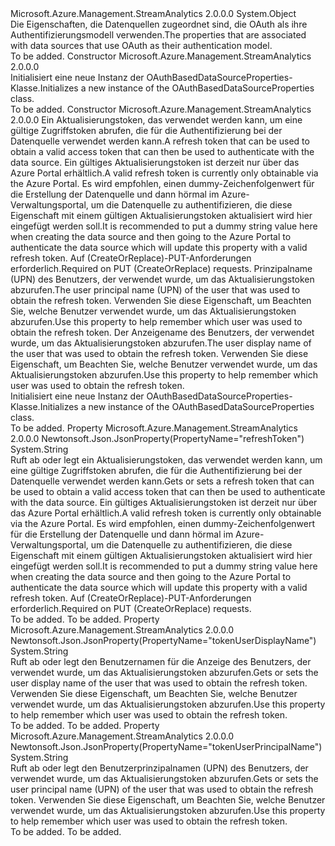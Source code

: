 <Type Name="OAuthBasedDataSourceProperties" FullName="Microsoft.Azure.Management.StreamAnalytics.Models.OAuthBasedDataSourceProperties">
  <TypeSignature Language="C#" Value="public class OAuthBasedDataSourceProperties" />
  <TypeSignature Language="ILAsm" Value=".class public auto ansi beforefieldinit OAuthBasedDataSourceProperties extends System.Object" />
  <TypeSignature Language="DocId" Value="T:Microsoft.Azure.Management.StreamAnalytics.Models.OAuthBasedDataSourceProperties" />
  <TypeSignature Language="VB.NET" Value="Public Class OAuthBasedDataSourceProperties" />
  <TypeSignature Language="F#" Value="type OAuthBasedDataSourceProperties = class" />
  <AssemblyInfo>
    <AssemblyName>Microsoft.Azure.Management.StreamAnalytics</AssemblyName>
    <AssemblyVersion>2.0.0.0</AssemblyVersion>
  </AssemblyInfo>
  <Base>
    <BaseTypeName>System.Object</BaseTypeName>
  </Base>
  <Interfaces />
  <Docs>
    <summary>
            <span data-ttu-id="14f48-101">Die Eigenschaften, die Datenquellen zugeordnet sind, die OAuth als ihre Authentifizierungsmodell verwenden.</span><span class="sxs-lookup"><span data-stu-id="14f48-101">The properties that are associated with data sources that use OAuth as their authentication model.</span></span>
            </summary>
    <remarks>To be added.</remarks>
  </Docs>
  <Members>
    <Member MemberName=".ctor">
      <MemberSignature Language="C#" Value="public OAuthBasedDataSourceProperties ();" />
      <MemberSignature Language="ILAsm" Value=".method public hidebysig specialname rtspecialname instance void .ctor() cil managed" />
      <MemberSignature Language="DocId" Value="M:Microsoft.Azure.Management.StreamAnalytics.Models.OAuthBasedDataSourceProperties.#ctor" />
      <MemberSignature Language="VB.NET" Value="Public Sub New ()" />
      <MemberType>Constructor</MemberType>
      <AssemblyInfo>
        <AssemblyName>Microsoft.Azure.Management.StreamAnalytics</AssemblyName>
        <AssemblyVersion>2.0.0.0</AssemblyVersion>
      </AssemblyInfo>
      <Parameters />
      <Docs>
        <summary>
            <span data-ttu-id="14f48-102">Initialisiert eine neue Instanz der OAuthBasedDataSourceProperties-Klasse.</span><span class="sxs-lookup"><span data-stu-id="14f48-102">Initializes a new instance of the OAuthBasedDataSourceProperties class.</span></span>
            </summary>
        <remarks>To be added.</remarks>
      </Docs>
    </Member>
    <Member MemberName=".ctor">
      <MemberSignature Language="C#" Value="public OAuthBasedDataSourceProperties (string refreshToken = null, string tokenUserPrincipalName = null, string tokenUserDisplayName = null);" />
      <MemberSignature Language="ILAsm" Value=".method public hidebysig specialname rtspecialname instance void .ctor(string refreshToken, string tokenUserPrincipalName, string tokenUserDisplayName) cil managed" />
      <MemberSignature Language="DocId" Value="M:Microsoft.Azure.Management.StreamAnalytics.Models.OAuthBasedDataSourceProperties.#ctor(System.String,System.String,System.String)" />
      <MemberSignature Language="VB.NET" Value="Public Sub New (Optional refreshToken As String = null, Optional tokenUserPrincipalName As String = null, Optional tokenUserDisplayName As String = null)" />
      <MemberSignature Language="F#" Value="new Microsoft.Azure.Management.StreamAnalytics.Models.OAuthBasedDataSourceProperties : string * string * string -&gt; Microsoft.Azure.Management.StreamAnalytics.Models.OAuthBasedDataSourceProperties" Usage="new Microsoft.Azure.Management.StreamAnalytics.Models.OAuthBasedDataSourceProperties (refreshToken, tokenUserPrincipalName, tokenUserDisplayName)" />
      <MemberType>Constructor</MemberType>
      <AssemblyInfo>
        <AssemblyName>Microsoft.Azure.Management.StreamAnalytics</AssemblyName>
        <AssemblyVersion>2.0.0.0</AssemblyVersion>
      </AssemblyInfo>
      <Parameters>
        <Parameter Name="refreshToken" Type="System.String" />
        <Parameter Name="tokenUserPrincipalName" Type="System.String" />
        <Parameter Name="tokenUserDisplayName" Type="System.String" />
      </Parameters>
      <Docs>
        <param name="refreshToken"><span data-ttu-id="14f48-103">Ein Aktualisierungstoken, das verwendet werden kann, um eine gültige Zugriffstoken abrufen, die für die Authentifizierung bei der Datenquelle verwendet werden kann.</span><span class="sxs-lookup"><span data-stu-id="14f48-103">A refresh token that can be used to obtain a valid access token that can then be used to authenticate with the data source.</span></span> <span data-ttu-id="14f48-104">Ein gültiges Aktualisierungstoken ist derzeit nur über das Azure Portal erhältlich.</span><span class="sxs-lookup"><span data-stu-id="14f48-104">A valid refresh token is currently only obtainable via the Azure Portal.</span></span> <span data-ttu-id="14f48-105">Es wird empfohlen, einen dummy-Zeichenfolgenwert für die Erstellung der Datenquelle und dann hörmal im Azure-Verwaltungsportal, um die Datenquelle zu authentifizieren, die diese Eigenschaft mit einem gültigen Aktualisierungstoken aktualisiert wird hier eingefügt werden soll.</span><span class="sxs-lookup"><span data-stu-id="14f48-105">It is recommended to put a dummy string value here when creating the data source and then going to the Azure Portal to authenticate the data source which will update this property with a valid refresh token.</span></span> <span data-ttu-id="14f48-106">Auf (CreateOrReplace)-PUT-Anforderungen erforderlich.</span><span class="sxs-lookup"><span data-stu-id="14f48-106">Required on PUT (CreateOrReplace) requests.</span></span></param>
        <param name="tokenUserPrincipalName"><span data-ttu-id="14f48-107">Prinzipalname (UPN) des Benutzers, der verwendet wurde, um das Aktualisierungstoken abzurufen.</span><span class="sxs-lookup"><span data-stu-id="14f48-107">The user principal name (UPN) of the user that was used to obtain the refresh token.</span></span> <span data-ttu-id="14f48-108">Verwenden Sie diese Eigenschaft, um Beachten Sie, welche Benutzer verwendet wurde, um das Aktualisierungstoken abzurufen.</span><span class="sxs-lookup"><span data-stu-id="14f48-108">Use this property to help remember which user was used to obtain the refresh token.</span></span></param>
        <param name="tokenUserDisplayName"><span data-ttu-id="14f48-109">Der Anzeigename des Benutzers, der verwendet wurde, um das Aktualisierungstoken abzurufen.</span><span class="sxs-lookup"><span data-stu-id="14f48-109">The user display name of the user that was used to obtain the refresh token.</span></span> <span data-ttu-id="14f48-110">Verwenden Sie diese Eigenschaft, um Beachten Sie, welche Benutzer verwendet wurde, um das Aktualisierungstoken abzurufen.</span><span class="sxs-lookup"><span data-stu-id="14f48-110">Use this property to help remember which user was used to obtain the refresh token.</span></span></param>
        <summary>
            <span data-ttu-id="14f48-111">Initialisiert eine neue Instanz der OAuthBasedDataSourceProperties-Klasse.</span><span class="sxs-lookup"><span data-stu-id="14f48-111">Initializes a new instance of the OAuthBasedDataSourceProperties class.</span></span>
            </summary>
        <remarks>To be added.</remarks>
      </Docs>
    </Member>
    <Member MemberName="RefreshToken">
      <MemberSignature Language="C#" Value="public string RefreshToken { get; set; }" />
      <MemberSignature Language="ILAsm" Value=".property instance string RefreshToken" />
      <MemberSignature Language="DocId" Value="P:Microsoft.Azure.Management.StreamAnalytics.Models.OAuthBasedDataSourceProperties.RefreshToken" />
      <MemberSignature Language="VB.NET" Value="Public Property RefreshToken As String" />
      <MemberSignature Language="F#" Value="member this.RefreshToken : string with get, set" Usage="Microsoft.Azure.Management.StreamAnalytics.Models.OAuthBasedDataSourceProperties.RefreshToken" />
      <MemberType>Property</MemberType>
      <AssemblyInfo>
        <AssemblyName>Microsoft.Azure.Management.StreamAnalytics</AssemblyName>
        <AssemblyVersion>2.0.0.0</AssemblyVersion>
      </AssemblyInfo>
      <Attributes>
        <Attribute>
          <AttributeName>Newtonsoft.Json.JsonProperty(PropertyName="refreshToken")</AttributeName>
        </Attribute>
      </Attributes>
      <ReturnValue>
        <ReturnType>System.String</ReturnType>
      </ReturnValue>
      <Docs>
        <summary>
            <span data-ttu-id="14f48-112">Ruft ab oder legt ein Aktualisierungstoken, das verwendet werden kann, um eine gültige Zugriffstoken abrufen, die für die Authentifizierung bei der Datenquelle verwendet werden kann.</span><span class="sxs-lookup"><span data-stu-id="14f48-112">Gets or sets a refresh token that can be used to obtain a valid access token that can then be used to authenticate with the data source.</span></span> <span data-ttu-id="14f48-113">Ein gültiges Aktualisierungstoken ist derzeit nur über das Azure Portal erhältlich.</span><span class="sxs-lookup"><span data-stu-id="14f48-113">A valid refresh token is currently only obtainable via the Azure Portal.</span></span> <span data-ttu-id="14f48-114">Es wird empfohlen, einen dummy-Zeichenfolgenwert für die Erstellung der Datenquelle und dann hörmal im Azure-Verwaltungsportal, um die Datenquelle zu authentifizieren, die diese Eigenschaft mit einem gültigen Aktualisierungstoken aktualisiert wird hier eingefügt werden soll.</span><span class="sxs-lookup"><span data-stu-id="14f48-114">It is recommended to put a dummy string value here when creating the data source and then going to the Azure Portal to authenticate the data source which will update this property with a valid refresh token.</span></span> <span data-ttu-id="14f48-115">Auf (CreateOrReplace)-PUT-Anforderungen erforderlich.</span><span class="sxs-lookup"><span data-stu-id="14f48-115">Required on PUT (CreateOrReplace) requests.</span></span>
            </summary>
        <value>To be added.</value>
        <remarks>To be added.</remarks>
      </Docs>
    </Member>
    <Member MemberName="TokenUserDisplayName">
      <MemberSignature Language="C#" Value="public string TokenUserDisplayName { get; set; }" />
      <MemberSignature Language="ILAsm" Value=".property instance string TokenUserDisplayName" />
      <MemberSignature Language="DocId" Value="P:Microsoft.Azure.Management.StreamAnalytics.Models.OAuthBasedDataSourceProperties.TokenUserDisplayName" />
      <MemberSignature Language="VB.NET" Value="Public Property TokenUserDisplayName As String" />
      <MemberSignature Language="F#" Value="member this.TokenUserDisplayName : string with get, set" Usage="Microsoft.Azure.Management.StreamAnalytics.Models.OAuthBasedDataSourceProperties.TokenUserDisplayName" />
      <MemberType>Property</MemberType>
      <AssemblyInfo>
        <AssemblyName>Microsoft.Azure.Management.StreamAnalytics</AssemblyName>
        <AssemblyVersion>2.0.0.0</AssemblyVersion>
      </AssemblyInfo>
      <Attributes>
        <Attribute>
          <AttributeName>Newtonsoft.Json.JsonProperty(PropertyName="tokenUserDisplayName")</AttributeName>
        </Attribute>
      </Attributes>
      <ReturnValue>
        <ReturnType>System.String</ReturnType>
      </ReturnValue>
      <Docs>
        <summary>
            <span data-ttu-id="14f48-116">Ruft ab oder legt den Benutzernamen für die Anzeige des Benutzers, der verwendet wurde, um das Aktualisierungstoken abzurufen.</span><span class="sxs-lookup"><span data-stu-id="14f48-116">Gets or sets the user display name of the user that was used to obtain the refresh token.</span></span> <span data-ttu-id="14f48-117">Verwenden Sie diese Eigenschaft, um Beachten Sie, welche Benutzer verwendet wurde, um das Aktualisierungstoken abzurufen.</span><span class="sxs-lookup"><span data-stu-id="14f48-117">Use this property to help remember which user was used to obtain the refresh token.</span></span>
            </summary>
        <value>To be added.</value>
        <remarks>To be added.</remarks>
      </Docs>
    </Member>
    <Member MemberName="TokenUserPrincipalName">
      <MemberSignature Language="C#" Value="public string TokenUserPrincipalName { get; set; }" />
      <MemberSignature Language="ILAsm" Value=".property instance string TokenUserPrincipalName" />
      <MemberSignature Language="DocId" Value="P:Microsoft.Azure.Management.StreamAnalytics.Models.OAuthBasedDataSourceProperties.TokenUserPrincipalName" />
      <MemberSignature Language="VB.NET" Value="Public Property TokenUserPrincipalName As String" />
      <MemberSignature Language="F#" Value="member this.TokenUserPrincipalName : string with get, set" Usage="Microsoft.Azure.Management.StreamAnalytics.Models.OAuthBasedDataSourceProperties.TokenUserPrincipalName" />
      <MemberType>Property</MemberType>
      <AssemblyInfo>
        <AssemblyName>Microsoft.Azure.Management.StreamAnalytics</AssemblyName>
        <AssemblyVersion>2.0.0.0</AssemblyVersion>
      </AssemblyInfo>
      <Attributes>
        <Attribute>
          <AttributeName>Newtonsoft.Json.JsonProperty(PropertyName="tokenUserPrincipalName")</AttributeName>
        </Attribute>
      </Attributes>
      <ReturnValue>
        <ReturnType>System.String</ReturnType>
      </ReturnValue>
      <Docs>
        <summary>
            <span data-ttu-id="14f48-118">Ruft ab oder legt den Benutzerprinzipalnamen (UPN) des Benutzers, der verwendet wurde, um das Aktualisierungstoken abzurufen.</span><span class="sxs-lookup"><span data-stu-id="14f48-118">Gets or sets the user principal name (UPN) of the user that was used to obtain the refresh token.</span></span> <span data-ttu-id="14f48-119">Verwenden Sie diese Eigenschaft, um Beachten Sie, welche Benutzer verwendet wurde, um das Aktualisierungstoken abzurufen.</span><span class="sxs-lookup"><span data-stu-id="14f48-119">Use this property to help remember which user was used to obtain the refresh token.</span></span>
            </summary>
        <value>To be added.</value>
        <remarks>To be added.</remarks>
      </Docs>
    </Member>
  </Members>
</Type>